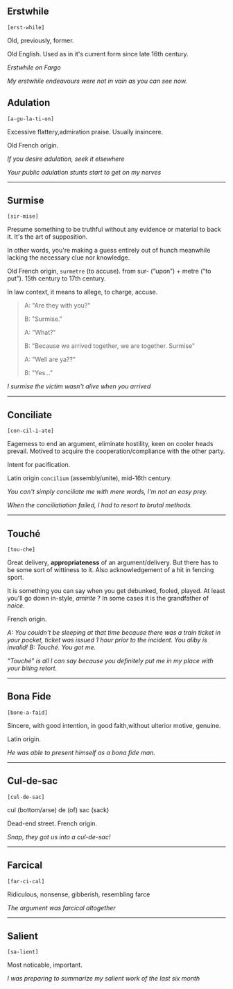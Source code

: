 ## Erstwhile

`[erst-while]`

Old, previously, former.

Old English. Used as in it's current form since late 16th century.

*Erstwhile on Fargo*

*My erstwhile endeavours were not in vain as you can see now.*



## Adulation
`[a-gu-la-ti-on]`

Excessive flattery,admiration praise. Usually insincere.

Old French origin.

*If you desire adulation, seek it elsewhere*

*Your public adulation stunts start to get on my nerves*

---


## Surmise
`[sir-mise]`

Presume something to be truthful without any evidence or material to back it. It's the art of supposition. 

In other words, you're making a guess entirely out of hunch meanwhile lacking the necessary clue nor knowledge.

Old French origin, `surmetre` (to accuse). from sur- (“upon”) + metre (“to put”). 15th century to 17th century.

In law context, it means to allege, to charge, accuse.

> A: "Are they with you?"
> 
> B: "Surmise."
> 
> A: "What?"
> 
> B: "Because we arrived together, we are together. Surmise"
> 
> A: "Well are ya??"
> 
> B: "Yes..."


*I surmise the victim wasn't alive when you arrived*

---





## Conciliate
`[con-cil-i-ate]` 

Eagerness to end an argument, eliminate hostility, keen on cooler heads prevail. Motived to acquire the cooperation/compliance with the other party.

Intent for pacification. 

Latin origin `concilium` (assembly/unite), mid-16th century.

*You can't simply conciliate me with mere words, I'm not an easy prey.*

*When the conciliatiation failed, I had to resort to brutal methods.* 



---


## Touché
`[tou-che]` 

Great delivery, **appropriateness** of an argument/delivery. But there has to be some sort of wittiness to it. Also acknowledgement of a hit in fencing sport.

It is something you can say when you get debunked, fooled, played. At least you'll go down in-style, *amirite* ? In some cases it is the grandfather of *noice*.

French origin.

*A: You couldn't be sleeping at that time because there was a train ticket in your pocket, ticket was issued 1 hour prior to the incident. You aliby is invalid!*
*B: Touché. You got me.*

*“Touché” is all I can say because you definitely put me in my place with your biting retort.*

---





## Bona Fide
`[bone-a-faid]` 

Sincere, with good intention, in good faith,without ulterior motive, genuine.

Latin origin.

*He was able to present himself as a bona fide man.* 

---

## Cul-de-sac
`[cul-de-sac]` 

cul (bottom/arse) de (of) sac (sack)

Dead-end street. French origin.

*Snap, they got us into a cul-de-sac!* 

---


## Farcical
`[far-ci-cal]` 

Ridiculous, nonsense, gibberish, resembling farce

*The argument was farcical altogether* 

---

## Salient
`[sa-lient]` 

Most noticable, important.

*I was preparing to summarize my salient work of the last six month* 

